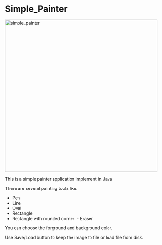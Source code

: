 # Simple_Painter

<img width="500" alt="simple_painter" src="https://user-images.githubusercontent.com/7503203/37922326-d859d268-315e-11e8-9afd-46c733904dee.png">

This is a simple painter application implement in Java

There are several painting tools like:
  - Pen
  - Line
  - Oval
  - Rectangle
  - Rectangle with rounded corner
  - Eraser
  
You can choose the forground and background color.

Use Save/Load button to keep the image to file or load file from disk.
